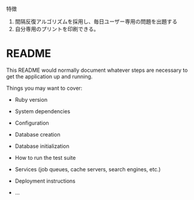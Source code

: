 
特徴
1. 間隔反復アルゴリズムを採用し、毎日ユーザー専用の問題を出題する
2.  自分専用のプリントを印刷できる。
# README

This README would normally document whatever steps are necessary to get the
application up and running.

Things you may want to cover:

* Ruby version

* System dependencies

* Configuration

* Database creation

* Database initialization

* How to run the test suite

* Services (job queues, cache servers, search engines, etc.)

* Deployment instructions

* ...
